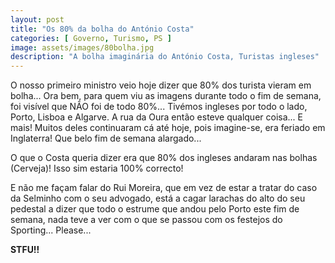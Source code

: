 ```yaml
---
layout: post
title: "Os 80% da bolha do António Costa"
categories: [ Governo, Turismo, PS ]
image: assets/images/80bolha.jpg
description: "A bolha imaginária do António Costa, Turistas ingleses"
---
```

O nosso primeiro ministro veio hoje dizer que 80% dos turista vieram em bolha... Ora bem, para quem viu as imagens durante  todo o fim de semana, foi visível que NÃO foi de todo 80%... Tivémos ingleses por todo o lado, Porto, Lisboa e Algarve. A rua da Oura então esteve qualquer coisa... E mais! Muitos deles continuaram cá até hoje, pois imagine-se, era feriado em Inglaterra! Que belo fim de semana alargado...

O que o Costa queria dizer era que 80% dos ingleses andaram nas bolhas (Cerveja)! Isso sim estaria 100% correcto!

E não me façam falar do Rui Moreira, que em vez de estar a tratar do caso da Selminho com o seu advogado, está a cagar larachas do alto do seu pedestal a dizer que todo o estrume que andou pelo Porto este fim de semana, nada teve a ver com o que se passou com os festejos do Sporting... Please...

**STFU!!**
